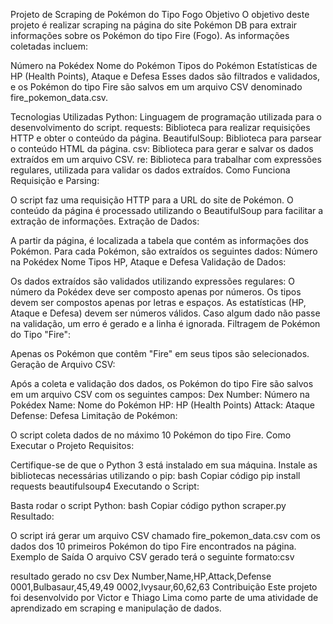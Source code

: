 Projeto de Scraping de Pokémon do Tipo Fogo
Objetivo
O objetivo deste projeto é realizar scraping na página do site Pokémon DB para extrair informações sobre os Pokémon do tipo Fire (Fogo). As informações coletadas incluem:

Número na Pokédex
Nome do Pokémon
Tipos do Pokémon
Estatísticas de HP (Health Points), Ataque e Defesa
Esses dados são filtrados e validados, e os Pokémon do tipo Fire são salvos em um arquivo CSV denominado fire_pokemon_data.csv.

Tecnologias Utilizadas
Python: Linguagem de programação utilizada para o desenvolvimento do script.
requests: Biblioteca para realizar requisições HTTP e obter o conteúdo da página.
BeautifulSoup: Biblioteca para parsear o conteúdo HTML da página.
csv: Biblioteca para gerar e salvar os dados extraídos em um arquivo CSV.
re: Biblioteca para trabalhar com expressões regulares, utilizada para validar os dados extraídos.
Como Funciona
Requisição e Parsing:

O script faz uma requisição HTTP para a URL do site de Pokémon.
O conteúdo da página é processado utilizando o BeautifulSoup para facilitar a extração de informações.
Extração de Dados:

A partir da página, é localizada a tabela que contém as informações dos Pokémon.
Para cada Pokémon, são extraídos os seguintes dados:
Número na Pokédex
Nome
Tipos
HP, Ataque e Defesa
Validação de Dados:

Os dados extraídos são validados utilizando expressões regulares:
O número da Pokédex deve ser composto apenas por números.
Os tipos devem ser compostos apenas por letras e espaços.
As estatísticas (HP, Ataque e Defesa) devem ser números válidos.
Caso algum dado não passe na validação, um erro é gerado e a linha é ignorada.
Filtragem de Pokémon do Tipo "Fire":

Apenas os Pokémon que contêm "Fire" em seus tipos são selecionados.
Geração de Arquivo CSV:

Após a coleta e validação dos dados, os Pokémon do tipo Fire são salvos em um arquivo CSV com os seguintes campos:
Dex Number: Número na Pokédex
Name: Nome do Pokémon
HP: HP (Health Points)
Attack: Ataque
Defense: Defesa
Limitação de Pokémon:

O script coleta dados de no máximo 10 Pokémon do tipo Fire.
Como Executar o Projeto
Requisitos:

Certifique-se de que o Python 3 está instalado em sua máquina.
Instale as bibliotecas necessárias utilizando o pip:
bash
Copiar código
pip install requests beautifulsoup4
Executando o Script:

Basta rodar o script Python:
bash
Copiar código
python scraper.py
Resultado:

O script irá gerar um arquivo CSV chamado fire_pokemon_data.csv com os dados dos 10 primeiros Pokémon do tipo Fire encontrados na página.
Exemplo de Saída
O arquivo CSV gerado terá o seguinte formato:csv

resultado gerado no csv
Dex Number,Name,HP,Attack,Defense
0001,Bulbasaur,45,49,49
0002,Ivysaur,60,62,63
Contribuição
Este projeto foi desenvolvido por Victor e Thiago Lima como parte de uma atividade de aprendizado em scraping e manipulação de dados.